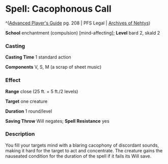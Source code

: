 # Spell: Cacophonous Call

^([Advanced Player's Guide][ss-cacophonous-call] pg. 208 | PFS Legal | [Archives of Nehtys][sn-cacophonous-call])

**School** enchantment (compulsion) [mind-affecting]; **Level** bard 2, skald 2

### Casting

**Casting Time** 1 standard action

**Components** V, S, M (a scrap of sheet music)

### Effect

**Range** close (25 ft. + 5 ft./2 levels)

**Target** one creature

**Duration** 1 round/level

**Saving Throw** Will negates; **Spell Resistance** yes

### Description

You fill your targets mind with a blaring cacophony of discordant sounds, making it hard for the target to act and concentrate. The creature gains the nauseated condition for the duration of the spell if it fails its Will save.

[ss-cacophonous-call]: http://paizo.com/pathfinderRPG/v57
[sn-cacophonous-call]: http://www.archivesofnethys.com/SpellDisplay.aspx?ItemName=Cacophonous%20Call